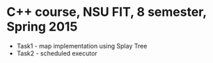 # C++ course, NSU FIT, 8 semester, Spring 2015

* Task1 - map implementation using Splay Tree
* Task2 - scheduled executor
